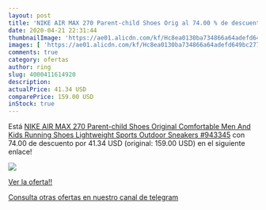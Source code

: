 ```yaml
---
layout: post
title: 'NIKE AIR MAX 270 Parent-child Shoes Orig al 74.00 % de descuento'
date: 2020-04-21 22:31:44
thumbnailImage: 'https://ae01.alicdn.com/kf/Hc8ea0130ba734866a64adefd649bc277Q/NIKE-AIR-MAX-270-Parent-child-Shoes-Original-Comfortable-Men-And-Kids-Running-Shoes-Lightweight-Sports.jpg_350x350._SL200_.jpg'
images: [ 'https://ae01.alicdn.com/kf/Hc8ea0130ba734866a64adefd649bc277Q/NIKE-AIR-MAX-270-Parent-child-Shoes-Original-Comfortable-Men-And-Kids-Running-Shoes-Lightweight-Sports.jpg_350x350._SL200_.jpg' ]
comments: true
category: ofertas
author: ring
slug: 4000411614920
description:
actualPrice: 41.34 USD
comparePrice: 159.00 USD
inStock: true
---
```


Está [NIKE AIR MAX 270 Parent-child Shoes Original Comfortable Men And Kids Running Shoes Lightweight Sports Outdoor Sneakers #943345](https://www.amazon.com/dp/4000411614920/?tag=redken08-20) con 74.00 de descuento por 41.34 USD (original: 159.00 USD) en el siguiente enlace!

[![](https://ae01.alicdn.com/kf/Hc8ea0130ba734866a64adefd649bc277Q/NIKE-AIR-MAX-270-Parent-child-Shoes-Original-Comfortable-Men-And-Kids-Running-Shoes-Lightweight-Sports.jpg_350x350._SL200_.jpg)](https://www.amazon.com/dp/4000411614920/?tag=redken08-20)

[Ver la oferta!!](https://www.amazon.com/dp/4000411614920/?tag=redken08-20)

[Consulta otras ofertas en nuestro canal de telegram](https://t.me/s/ofertas25)
